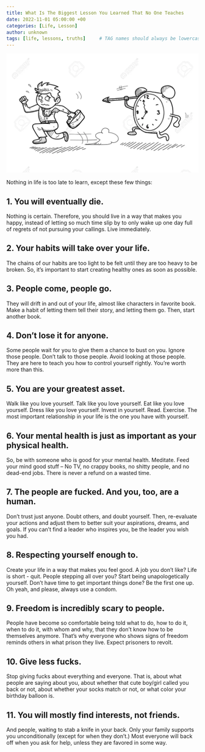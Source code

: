```yaml
---
title: What Is The Biggest Lesson You Learned That No One Teaches
date: 2022-11-01 05:00:00 +00
categories: [Life, Lesson]
author: unknown
tags: [life, lessons, truths]     # TAG names should always be lowercase
---
```


![too late](/assets/img/too-late.jpg)

Nothing in life is too late to learn, except these few things:

## 1. You will eventually die.

Nothing is certain. Therefore, you should live in a way that makes you happy, instead of letting so much time slip by to only wake up one day full of regrets of not pursuing your callings. Live immediately.

## 2. Your habits will take over your life.

The chains of our habits are too light to be felt until they are too heavy to be broken. So, it’s important to start creating healthy ones as soon as possible.

## 3. People come, people go. 

They will drift in and out of your life, almost like characters in favorite book. Make a habit of letting them tell their story, and letting them go. Then, start another book.

## 4. Don’t lose it for anyone.

Some people wait for you to give them a chance to bust on you. Ignore those people. Don’t talk to those people. Avoid looking at those people. They are here to teach you how to control yourself rightly. You’re worth more than this.

## 5. You are your greatest asset.

Walk like you love yourself. Talk like you love yourself. Eat like you love yourself. Dress like you love yourself. Invest in yourself. Read. Exercise. The most important relationship in your life is the one you have with yourself.

## 6. Your mental health is just as important as your physical health.

So, be with someone who is good for your mental health. Meditate. Feed your mind good stuff – No TV, no crappy books, no shitty people, and no dead-end jobs. There is never a refund on a wasted time.

## 7. The people are fucked. And you, too, are a human.

Don’t trust just anyone. Doubt others, and doubt yourself. Then, re-evaluate your actions and adjust them to better suit your aspirations, dreams, and goals. If you can’t find a leader who inspires you, be the leader you wish you had.

## 8. Respecting yourself enough to.

Create your life in a way that makes you feel good. A job you don’t like? Life is short - quit. People stepping all over you? Start being unapologetically yourself. Don’t have time to get important things done? Be the first one up. Oh yeah, and please, always use a condom.

## 9. Freedom is incredibly scary to people.

People have become so comfortable being told what to do, how to do it, when to do it, with whom and why, that they don’t know how to be themselves anymore. That’s why everyone who shows signs of freedom reminds others in what prison they live. Expect prisoners to revolt.

## 10. Give less fucks.

Stop giving fucks about everything and everyone. That is, about what people are saying about you, about whether that cute boy/girl called you back or not, about whether your socks match or not, or what color your birthday balloon is.

## 11. You will mostly find interests, not friends.

And people, waiting to stab a knife in your back. Only your family supports you unconditionally (except for when they don’t.) Most everyone will back off when you ask for help, unless they are favored in some way.